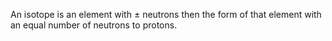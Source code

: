 An isotope is an element with $\pm$ neutrons then the form of that element with an equal number of neutrons to protons. 